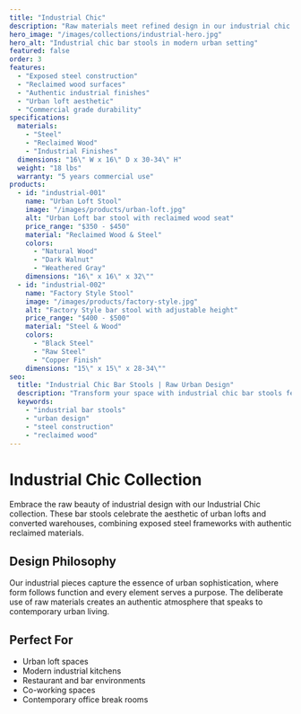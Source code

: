 ```yaml
---
title: "Industrial Chic"
description: "Raw materials meet refined design in our industrial chic collection, featuring exposed steel, weathered wood, and authentic urban character."
hero_image: "/images/collections/industrial-hero.jpg"
hero_alt: "Industrial chic bar stools in modern urban setting"
featured: false
order: 3
features:
  - "Exposed steel construction"
  - "Reclaimed wood surfaces"
  - "Authentic industrial finishes"
  - "Urban loft aesthetic"
  - "Commercial grade durability"
specifications:
  materials:
    - "Steel"
    - "Reclaimed Wood"
    - "Industrial Finishes"
  dimensions: "16\" W x 16\" D x 30-34\" H"
  weight: "18 lbs"
  warranty: "5 years commercial use"
products:
  - id: "industrial-001"
    name: "Urban Loft Stool"
    image: "/images/products/urban-loft.jpg"
    alt: "Urban Loft bar stool with reclaimed wood seat"
    price_range: "$350 - $450"
    material: "Reclaimed Wood & Steel"
    colors:
      - "Natural Wood"
      - "Dark Walnut"
      - "Weathered Gray"
    dimensions: "16\" x 16\" x 32\""
  - id: "industrial-002"
    name: "Factory Style Stool"
    image: "/images/products/factory-style.jpg"
    alt: "Factory Style bar stool with adjustable height"
    price_range: "$400 - $500"
    material: "Steel & Wood"
    colors:
      - "Black Steel"
      - "Raw Steel"
      - "Copper Finish"
    dimensions: "15\" x 15\" x 28-34\""
seo:
  title: "Industrial Chic Bar Stools | Raw Urban Design"
  description: "Transform your space with industrial chic bar stools featuring exposed steel and reclaimed wood. Perfect for modern urban interiors."
  keywords:
    - "industrial bar stools"
    - "urban design"
    - "steel construction"
    - "reclaimed wood"
---
```


# Industrial Chic Collection

Embrace the raw beauty of industrial design with our Industrial Chic collection. These bar stools celebrate the aesthetic of urban lofts and converted warehouses, combining exposed steel frameworks with authentic reclaimed materials.

## Design Philosophy

Our industrial pieces capture the essence of urban sophistication, where form follows function and every element serves a purpose. The deliberate use of raw materials creates an authentic atmosphere that speaks to contemporary urban living.

## Perfect For

- Urban loft spaces
- Modern industrial kitchens  
- Restaurant and bar environments
- Co-working spaces
- Contemporary office break rooms 